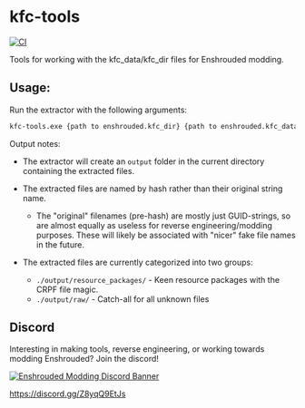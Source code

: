 # kfc-tools
[![CI](https://github.com/ndoa/kfc-tools/workflows/CI/badge.svg)](https://github.com/ndoa/kfc-tools/actions)


Tools for working with the kfc_data/kfc_dir files for Enshrouded modding.

## Usage:

Run the extractor with the following arguments:

```bash
kfc-tools.exe {path to enshrouded.kfc_dir} {path to enshrouded.kfc_data}
```

Output notes:

* The extractor will create an `output` folder in the current directory containing the extracted files.

* The extracted files are named by hash rather than their original string name.
    * The "original" filenames (pre-hash) are mostly just GUID-strings, so are almost equally as useless for reverse engineering/modding purposes.
      These will likely be associated with "nicer" fake file names in the future.

* The extracted files are currently categorized into two groups:
    * `./output/resource_packages/` - Keen resource packages with the CRPF file magic.
    * `./output/raw/` - Catch-all for all unknown files

## Discord

Interesting in making tools, reverse engineering, or working towards modding Enshrouded? Join the discord! 

[![Enshrouded Modding Discord Banner](https://discordapp.com/api/guilds/1203473669343412234/widget.png?style=banner3)](https://discord.gg/Z8yqQ9EtJs)

https://discord.gg/Z8yqQ9EtJs